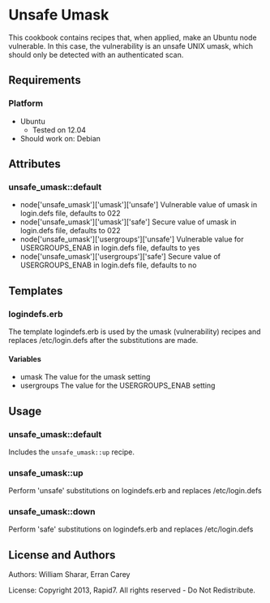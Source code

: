 # Unsafe Umask
This cookbook contains recipes that, when applied, make an Ubuntu node
vulnerable. In this case, the vulnerability is an unsafe UNIX umask, which should 
only be detected with an authenticated scan.

## Requirements
### Platform
* Ubuntu
  * Tested on 12.04
* Should work on: Debian

## Attributes
### unsafe_umask::default
* node['unsafe_umask']['umask']['unsafe'] Vulnerable value of umask in login.defs file, defaults to 022
* node['unsafe_umask']['umask']['safe'] Secure value of umask in login.defs file, defaults to 022
* node['unsafe_umask']['usergroups']['unsafe'] Vulnerable value for USERGROUPS_ENAB in login.defs file, defaults to yes
* node['unsafe_umask']['usergroups']['safe'] Secure value of USERGROUPS_ENAB in login.defs file, defaults to no

## Templates
### logindefs.erb
The template logindefs.erb is used by the umask (vulnerability) recipes and 
replaces /etc/login.defs after the substitutions are made.

#### Variables
* umask The value for the umask setting
* usergroups The value for the USERGROUPS_ENAB setting

## Usage
### unsafe_umask::default
Includes the `unsafe_umask::up` recipe.

### unsafe_umask::up
Perform 'unsafe' substitutions on logindefs.erb and replaces /etc/login.defs</td>

### unsafe_umask::down
Perform 'safe' substitutions on logindefs.erb and replaces /etc/login.defs</td>

License and Authors
-------------------
Authors: William Sharar, Erran Carey

License: Copyright 2013, Rapid7. All rights reserved - Do Not Redistribute.

